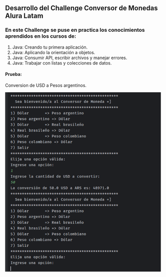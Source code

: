 ## Desarrollo del Challenge Conversor de Monedas Alura Latam

### En este Challenge se puse en practica los conocimientos aprendidos en los cursos de:

1. Java: Creando tu primera aplicación.
2. Java: Aplicando la orientación a objetos.
3. Java: Consumir API, escribir archivos y manejar errores.
4. Java: Trabajar con listas y colecciones de datos.

#### Prueba:
Conversion de USD a Pesos argentinos.

![](imagen/prueba.png)